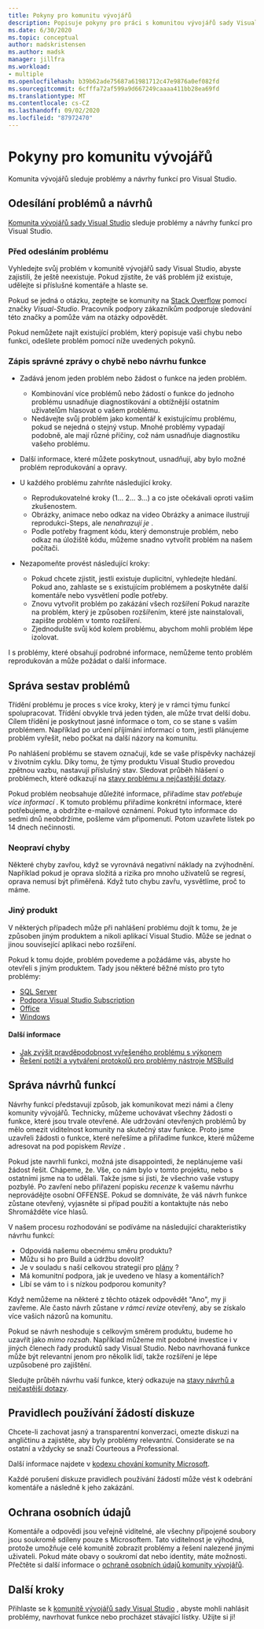 ```yaml
---
title: Pokyny pro komunitu vývojářů
description: Popisuje pokyny pro práci s komunitou vývojářů sady Visual Studio.
ms.date: 6/30/2020
ms.topic: conceptual
author: madskristensen
ms.author: madsk
manager: jillfra
ms.workload:
- multiple
ms.openlocfilehash: b39b62ade75687a61981712c47e9876a0ef082fd
ms.sourcegitcommit: 6cfffa72af599a9d667249caaaa411bb28ea69fd
ms.translationtype: MT
ms.contentlocale: cs-CZ
ms.lasthandoff: 09/02/2020
ms.locfileid: "87972470"
---
```

# <a name="developer-community-guidelines"></a>Pokyny pro komunitu vývojářů

Komunita vývojářů sleduje problémy a návrhy funkcí pro Visual Studio.

## <a name="submitting-problems-and-suggestions"></a>Odesílání problémů a návrhů

[Komunita vývojářů sady Visual Studio](https://developercommunity.visualstudio.com/) sleduje problémy a návrhy funkcí pro Visual Studio.

### <a name="before-submitting-an-issue"></a>Před odesláním problému

Vyhledejte svůj problém v komunitě vývojářů sady Visual Studio, abyste zajistili, že ještě neexistuje. Pokud zjistíte, že váš problém již existuje, udělejte si příslušné komentáře a hlaste se.

Pokud se jedná o otázku, zeptejte se komunity na [Stack Overflow](https://stackoverflow.com/questions/tagged/visual-studio?tab=Newest) pomocí značky _Visual-Studio_. Pracovník podpory zákazníkům podporuje sledování této značky a pomůže vám na otázky odpovědět.

Pokud nemůžete najít existující problém, který popisuje vaši chybu nebo funkci, odešlete problém pomocí níže uvedených pokynů.

### <a name="writing-a-good-bug-report-or-feature-suggestion"></a>Zápis správné zprávy o chybě nebo návrhu funkce

- Zadává jenom jeden problém nebo žádost o funkce na jeden problém.

  - Kombinování více problémů nebo žádostí o funkce do jednoho problému usnadňuje diagnostikování a obtížnější ostatním uživatelům hlasovat o vašem problému.
  - Nedávejte svůj problém jako komentář k existujícímu problému, pokud se nejedná o stejný vstup. Mnohé problémy vypadají podobně, ale mají různé příčiny, což nám usnadňuje diagnostiku vašeho problému.

- Další informace, které můžete poskytnout, usnadňují, aby bylo možné problém reprodukování a opravy.
- U každého problému zahrňte následující kroky.

  - Reprodukovatelné kroky (1... 2... 3...) a co jste očekávali oproti vašim zkušenostem.
  - Obrázky, animace nebo odkaz na video Obrázky a animace ilustrují reprodukci-Steps, ale _nenahrazují je_ .
  - Podle potřeby fragment kódu, který demonstruje problém, nebo odkaz na úložiště kódu, můžeme snadno vytvořit problém na našem počítači.

- Nezapomeňte provést následující kroky:

  - Pokud chcete zjistit, jestli existuje duplicitní, vyhledejte hledání. Pokud ano, zahlaste se s existujícím problémem a poskytněte další komentáře nebo vysvětlení podle potřeby.
  - Znovu vytvořit problém po zakázání všech rozšíření Pokud narazíte na problém, který je způsoben rozšířením, které jste nainstalovali, zapište problém v tomto rozšíření.
  - Zjednodušte svůj kód kolem problému, abychom mohli problém lépe izolovat.

I s problémy, které obsahují podrobné informace, nemůžeme tento problém reprodukován a může požádat o další informace.

## <a name="managing-problem-reports"></a>Správa sestav problémů

Třídění problému je proces s více kroky, který je v rámci týmu funkcí spolupracovat. Třídění obvykle trvá jeden týden, ale může trvat delší dobu. Cílem třídění je poskytnout jasné informace o tom, co se stane s vaším problémem. Například po určení příjímání informací o tom, jestli plánujeme problém vyřešit, nebo počkat na další názory na komunitu.

Po nahlášení problému se stavem označují, kde se vaše příspěvky nacházejí v životním cyklu. Díky tomu, že týmy produktu Visual Studio provedou zpětnou vazbu, nastavují příslušný stav. Sledovat průběh hlášení o problémech, které odkazují na [stavy problému a nejčastější dotazy](https://docs.microsoft.com/visualstudio/ide/report-a-problem).

Pokud problém neobsahuje důležité informace, přiřadíme stav _potřebuje více informací_ . K tomuto problému přiřadíme konkrétní informace, které potřebujeme, a obdržíte e-mailové oznámení. Pokud tyto informace do sedmi dnů neobdržíme, pošleme vám připomenutí. Potom uzavřete lístek po 14 dnech nečinnosti.

### <a name="wont-fix-bugs"></a>Neopraví chyby

Některé chyby zavřou, když se vyrovnává negativní náklady na zvýhodnění. Například pokud je oprava složitá a rizika pro mnoho uživatelů se regresí, oprava nemusí být přiměřená. Když tuto chybu zavřu, vysvětlíme, proč to máme.

### <a name="other-product"></a>Jiný produkt

V některých případech může při nahlášení problému dojít k tomu, že je způsoben jiným produktem a nikoli aplikací Visual Studio. Může se jednat o jinou související aplikaci nebo rozšíření. 

Pokud k tomu dojde, problém povedeme a požádáme vás, abyste ho otevřeli s jiným produktem. Tady jsou některé běžné místo pro tyto problémy:

* [SQL Server](https://feedback.azure.com/forums/908035-sql-server)
* [Podpora Visual Studio Subscription](https://feedback.azure.com/forums/908035-sql-server)
* [Office](https://support.office.com/article/how-do-i-give-feedback-on-microsoft-office-2b102d44-b43f-4dd2-9ff4-23cf144cfb11)
* [Windows](https://support.microsoft.com/help/4021566/windows-10-send-feedback-to-microsoft-with-feedback-hub-app)

#### <a name="additional-information"></a>Další informace

- [Jak zvýšit pravděpodobnost vyřešeného problému s výkonem](https://docs.microsoft.com/visualstudio/ide/how-to-increase-chances-of-performance-issue-being-fixed)
- [Řešení potíží a vytváření protokolů pro problémy nástroje MSBuild](https://docs.microsoft.com/visualstudio/ide/msbuild-logs)

## <a name="managing-feature-suggestions"></a>Správa návrhů funkcí

Návrhy funkcí představují způsob, jak komunikovat mezi námi a členy komunity vývojářů. Technicky, můžeme uchovávat všechny žádosti o funkce, které jsou trvale otevřené. Ale udržování otevřených problémů by mělo omezit viditelnost komunity na skutečný stav funkce. Proto jsme uzavřeli žádosti o funkce, které neřešíme a přiřadíme funkce, které můžeme adresovat na pod popiskem _Revize_ .

Pokud jste navrhli funkci, možná jste disappointedi, že neplánujeme vaši žádost řešit. Chápeme, že. Vše, co nám bylo v tomto projektu, nebo s ostatními jsme na to udělali. Takže jsme si jisti, že všechno vaše vstupy pozbylé. Po zavření nebo přiřazení popisku _recenze_ k vašemu návrhu neprovádějte osobní OFFENSE. Pokud se domníváte, že váš návrh funkce zůstane otevřený, vyjasněte si případ použití a kontaktujte nás nebo Shromážděte více hlasů.

V našem procesu rozhodování se podíváme na následující charakteristiky návrhu funkcí:

- Odpovídá našemu obecnému směru produktu?
- Můžu si ho pro Build a údržbu dovolit?
- Je v souladu s naší celkovou strategií pro [plány](https://docs.microsoft.com/visualstudio/productinfo/vs-roadmap) ?
- Má komunitní podpora, jak je uvedeno ve hlasy a komentářích?
- Líbí se vám to i s nízkou podporou komunity?

Když nemůžeme na některé z těchto otázek odpovědět "Ano", my ji zavřeme. Ale často návrh zůstane _v rámci revize_ otevřený, aby se získalo více vašich názorů na komunitu.

Pokud se návrh neshoduje s celkovým směrem produktu, budeme ho uzavřít jako *mimo rozsah*. Například můžeme mít podobné investice i v jiných členech řady produktů sady Visual Studio. Nebo navrhovaná funkce může být relevantní jenom pro několik lidí, takže rozšíření je lépe uzpůsobené pro zajištění.

Sledujte průběh návrhu vaší funkce, který odkazuje na [stavy návrhů a nejčastější dotazy](https://docs.microsoft.com/visualstudio/ide/report-a-problem).

## <a name="discussion-etiquette"></a>Pravidlech používání žádostí diskuze

Chcete-li zachovat jasný a transparentní konverzaci, omezte diskuzi na angličtinu a zajistěte, aby byly problémy relevantní. Considerate se na ostatní a vždycky se snaží Courteous a Professional.

Další informace najdete v [kodexu chování komunity Microsoft](https://answers.microsoft.com/en-us/page/codeofconduct).

Každé porušení diskuze pravidlech používání žádostí může vést k odebrání komentáře a následně k jeho zakázání.

## <a name="data-privacy"></a>Ochrana osobních údajů

Komentáře a odpovědi jsou veřejně viditelné, ale všechny připojené soubory jsou soukromě sdíleny pouze s Microsoftem. Tato viditelnost je výhodná, protože umožňuje celé komunitě zobrazit problémy a řešení nalezené jinými uživateli. Pokud máte obavy o soukromí dat nebo identity, máte možnosti. Přečtěte si další informace o [ochraně osobních údajů komunity vývojářů](https://docs.microsoft.com/visualstudio/ide/developer-community-privacy).

## <a name="next-steps"></a>Další kroky

Přihlaste se k [komunitě vývojářů sady Visual Studio](https://developercommunity.visualstudio.com/) , abyste mohli nahlásit problémy, navrhovat funkce nebo procházet stávající lístky. Užijte si ji!
